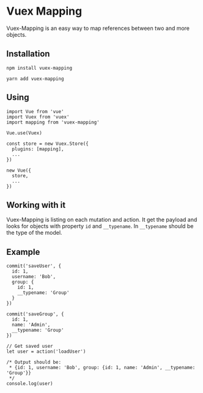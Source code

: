 # Vuex Mapping

Vuex-Mapping is an easy way to map references between two and more objects.

## Installation

```shell script
npm install vuex-mapping

yarn add vuex-mapping
```

## Using

```ecmascript 6
import Vue from 'vue'
import Vuex from 'vuex'
import mapping from 'vuex-mapping'

Vue.use(Vuex)

const store = new Vuex.Store({
  plugins: [mapping],
  ...
})

new Vue({
  store,
  ...
})
```

## Working with it

Vuex-Mapping is listing on each mutation and action. It get the payload and looks for objects with property `id` and `__typename`. In `__typename` should be the type of the model.

## Example

```ecmascript 6
commit('saveUser', {
  id: 1,
  username: 'Bob',
  group: {
    id: 1,
    __typename: 'Group'
  }
})

commit('saveGroup', {
  id: 1,
  name: 'Admin',
  __typename: 'Group'
})

// Get saved user
let user = action('loadUser')

/* Output should be:
 * {id: 1, username: 'Bob', group: {id: 1, name: 'Admin', __typename: 'Group'}}
 */
console.log(user)
```
